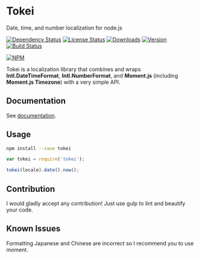 # Tokei

Date, time, and number localization for node.js

[![Dependency Status](https://david-dm.org/iwatakeshi/tokei.png)](https://github.com/iwatakeshi/tokei/blob/master/package.json) [![License Status](http://img.shields.io/npm/l/tokei.svg)](https://github.com/iwatakeshi/tokei/blob/master/LICENSE) [![Downloads](http://img.shields.io/npm/dm/tokei.svg)]() [![Version](http://img.shields.io/npm/v/tokei.svg)]()
[![Build Status](https://travis-ci.org/iwatakeshi/tokei.svg?branch=master)](https://travis-ci.org/iwatakeshi/tokei)

[![NPM](https://nodei.co/npm/tokei.png?downloads=true&downloadRank=true&stars=true)](https://nodei.co/npm/tokei/)

Tokei is a localization library that combines and wraps **Intl.DateTimeFormat**, **Intl.NumberFormat**, and **Moment.js** (including **Moment.js Timezone**) with a very simple API.


## Documentation

See [documentation](http://iwatakeshi.github.io/tokei/).

## Usage

```bash
npm install --save tokei
```


```js
var tokei = require('tokei');

tokei(locale).date().now();
```

## Contribution

I would gladly accept any contribution! Just use gulp to lint and beautify your code.

## Known Issues

Formatting Japanese and Chinese are incorrect so I recommend you to use moment.